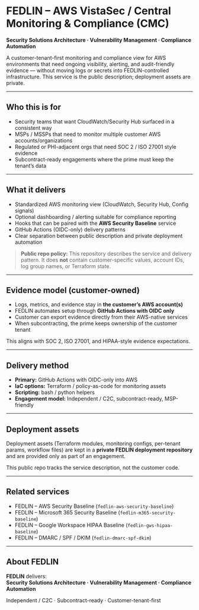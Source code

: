 # FEDLIN – AWS VistaSec / Central Monitoring & Compliance (CMC)

**Security Solutions Architecture · Vulnerability Management · Compliance Automation**

A customer-tenant-first monitoring and compliance view for AWS environments that need ongoing visibility, alerting, and audit-friendly evidence — without moving logs or secrets into FEDLIN-controlled infrastructure. This service is the public description; deployment assets are private.

---

## Who this is for

- Security teams that want CloudWatch/Security Hub surfaced in a consistent way
- MSPs / MSSPs that need to monitor multiple customer AWS accounts/organizations
- Regulated or PHI-adjacent orgs that need SOC 2 / ISO 27001 style evidence
- Subcontract-ready engagements where the prime must keep the tenant’s data

---

## What it delivers

- Standardized AWS monitoring view (CloudWatch, Security Hub, Config signals)
- Optional dashboarding / alerting suitable for compliance reporting
- Hooks that can be paired with the **AWS Security Baseline** service
- GitHub Actions (OIDC-only) delivery patterns
- Clear separation between public description and private deployment automation

> **Public repo policy:** This repository describes the service and delivery pattern. It does **not** contain customer-specific values, account IDs, log group names, or Terraform state.

---

## Evidence model (customer-owned)

- Logs, metrics, and evidence stay in **the customer’s AWS account(s)**
- FEDLIN automates setup through **GitHub Actions with OIDC only**
- Customer can export evidence directly from their AWS-native services
- When subcontracting, the prime keeps ownership of the customer tenant

This aligns with SOC 2, ISO 27001, and HIPAA-style evidence expectations.

---

## Delivery method

- **Primary:** GitHub Actions with OIDC-only into AWS
- **IaC options:** Terraform / policy-as-code for monitoring assets
- **Scripting:** bash / python helpers
- **Engagement model:** Independent / C2C, subcontract-ready, MSP-friendly

---

## Deployment assets

Deployment assets (Terraform modules, monitoring configs, per-tenant params, workflow files) are kept in a **private FEDLIN deployment repository** and are provided only as part of an engagement.

This public repo tracks the service description, not the customer code.

---

## Related services

- FEDLIN – AWS Security Baseline (`fedlin-aws-security-baseline`)
- FEDLIN – Microsoft 365 Security Baseline (`fedlin-m365-security-baseline`)
- FEDLIN – Google Workspace HIPAA Baseline (`fedlin-gws-hipaa-baseline`)
- FEDLIN – DMARC / SPF / DKIM (`fedlin-dmarc-spf-dkim`)

---

## About FEDLIN

**FEDLIN** delivers:  
**Security Solutions Architecture · Vulnerability Management · Compliance Automation**

Independent / C2C · Subcontract-ready · Customer-tenant-first
